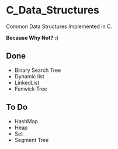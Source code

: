 # C_Data_Structures
Common Data Structures Implemented in C.

**Because Why Not? :)**

## Done
- Binary Search Tree
- Dynamic list
- LinkedList
- Fenwick Tree

## To Do
- HashMap
- Heap
- Set
- Segment Tree
